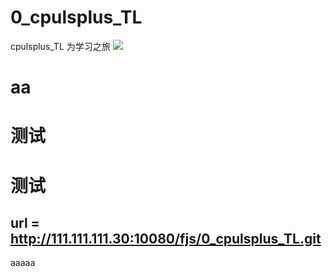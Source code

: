 # 0_cpulsplus_TL

cpulsplus_TL 为学习之旅
![](http://doc.feijianshen.com/uploads/201810/cplusplussz/attach_1560974ff5ce3699.png)

# aa

# 测试
# 测试
## url = http://111.111.111.30:10080/fjs/0_cpulsplus_TL.git
aaaaa